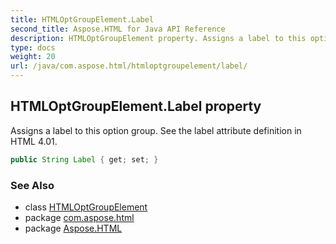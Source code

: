 ```yaml
---
title: HTMLOptGroupElement.Label
second_title: Aspose.HTML for Java API Reference
description: HTMLOptGroupElement property. Assigns a label to this option group. See the label attribute definition in HTML 4.01
type: docs
weight: 20
url: /java/com.aspose.html/htmloptgroupelement/label/
---
```

## HTMLOptGroupElement.Label property

Assigns a label to this option group. See the label attribute definition in HTML 4.01.

```java
public String Label { get; set; }
```

### See Also

* class [HTMLOptGroupElement](../)
* package [com.aspose.html](../../../com.aspose.html/)
* package [Aspose.HTML](../../../)

